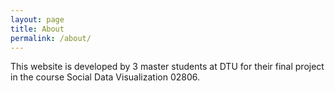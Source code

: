 ```yaml
---
layout: page
title: About
permalink: /about/
---
```


This website is developed by 3 master students at DTU for their final project in the course Social Data Visualization 02806. 
